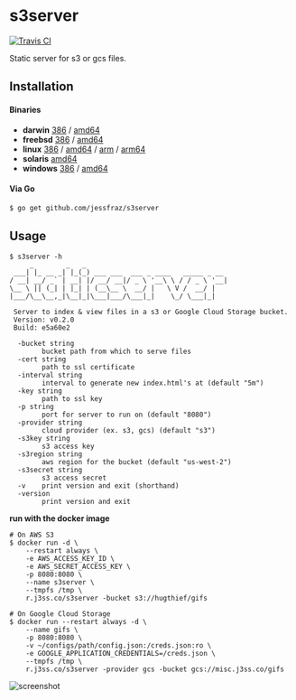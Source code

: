 s3server
========

[![Travis CI](https://travis-ci.org/jessfraz/s3server.svg?branch=master)](https://travis-ci.org/jessfraz/s3server)

Static server for s3 or gcs files.

## Installation

#### Binaries

- **darwin** [386](https://github.com/jessfraz/s3server/releases/download/v0.2.0/s3server-darwin-386) / [amd64](https://github.com/jessfraz/s3server/releases/download/v0.2.0/s3server-darwin-amd64)
- **freebsd** [386](https://github.com/jessfraz/s3server/releases/download/v0.2.0/s3server-freebsd-386) / [amd64](https://github.com/jessfraz/s3server/releases/download/v0.2.0/s3server-freebsd-amd64)
- **linux** [386](https://github.com/jessfraz/s3server/releases/download/v0.2.0/s3server-linux-386) / [amd64](https://github.com/jessfraz/s3server/releases/download/v0.2.0/s3server-linux-amd64) / [arm](https://github.com/jessfraz/s3server/releases/download/v0.2.0/s3server-linux-arm) / [arm64](https://github.com/jessfraz/s3server/releases/download/v0.2.0/s3server-linux-arm64)
- **solaris** [amd64](https://github.com/jessfraz/s3server/releases/download/v0.2.0/s3server-solaris-amd64)
- **windows** [386](https://github.com/jessfraz/s3server/releases/download/v0.2.0/s3server-windows-386) / [amd64](https://github.com/jessfraz/s3server/releases/download/v0.2.0/s3server-windows-amd64)

#### Via Go

```bash
$ go get github.com/jessfraz/s3server
```

## Usage

```console
$ s3server -h
     _        _   _
 ___| |_ __ _| |_(_) ___ ___  ___ _ ____   _____ _ __
/ __| __/ _` | __| |/ __/ __|/ _ \ '__\ \ / / _ \ '__|
\__ \ || (_| | |_| | (__\__ \  __/ |   \ V /  __/ |
|___/\__\__,_|\__|_|\___|___/\___|_|    \_/ \___|_|

 Server to index & view files in a s3 or Google Cloud Storage bucket.
 Version: v0.2.0
 Build: e5a60e2

  -bucket string
        bucket path from which to serve files
  -cert string
        path to ssl certificate
  -interval string
        interval to generate new index.html's at (default "5m")
  -key string
        path to ssl key
  -p string
        port for server to run on (default "8080")
  -provider string
        cloud provider (ex. s3, gcs) (default "s3")
  -s3key string
        s3 access key
  -s3region string
        aws region for the bucket (default "us-west-2")
  -s3secret string
        s3 access secret
  -v    print version and exit (shorthand)
  -version
        print version and exit
```

**run with the docker image**

```console
# On AWS S3
$ docker run -d \
    --restart always \
    -e AWS_ACCESS_KEY_ID \
    -e AWS_SECRET_ACCESS_KEY \
    -p 8080:8080 \
    --name s3server \
    --tmpfs /tmp \
    r.j3ss.co/s3server -bucket s3://hugthief/gifs

# On Google Cloud Storage
$ docker run --restart always -d \
    --name gifs \
    -p 8080:8080 \
    -v ~/configs/path/config.json:/creds.json:ro \
    -e GOOGLE_APPLICATION_CREDENTIALS=/creds.json \
    --tmpfs /tmp \
    r.j3ss.co/s3server -provider gcs -bucket gcs://misc.j3ss.co/gifs
```

![screenshot](screenshot.png)
